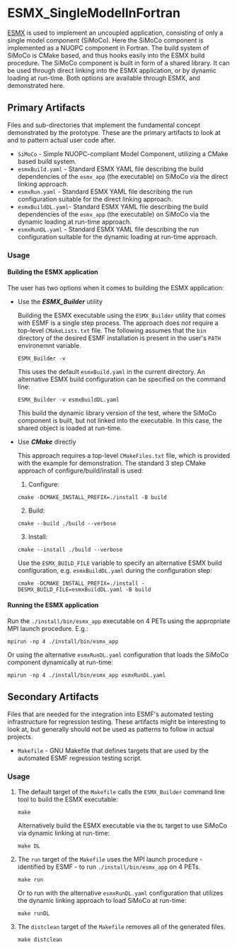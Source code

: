 # ESMX_SingleModelInFortran

[ESMX](https://github.com/esmf-org/esmf/tree/develop/src/addon/ESMX) is used to implement an uncoupled application, consisting of only a single model component (SiMoCo). Here the SiMoCo component is implemented as a NUOPC component in Fortran. The build system of SiMoCo is CMake based, and thus hooks easily into the ESMX build procedure. The SiMoCo component is built in form of a shared library. It can be used through direct linking into the ESMX application, or by dynamic loading at run-time. Both options are available through ESMX, and demonstrated here.

## Primary Artifacts

Files and sub-directories that implement the fundamental concept demonstrated by the prototype. These are the primary artifacts to look at and to pattern actual user code after.

- `SiMoCo`            - Simple NUOPC-compliant Model Component, utilizing a CMake based build system.
- `esmxBuild.yaml`    - Standard ESMX YAML file describing the build dependencies of the `esmx_app` (the executable) on SiMoCo via the direct linking approach.
- `esmxRun.yaml`      - Standard ESMX YAML file describing the run configuration suitable for the direct linking approach.
- `esmxBuildDL.yaml`- Standard ESMX YAML file describing the build dependencies of the `esmx_app` (the executable) on SiMoCo via the dynamic loading at run-time approach.
- `esmxRunDL.yaml`  - Standard ESMX YAML file describing the run configuration suitable for the dynamic loading at run-time approach.

### Usage

#### Building the ESMX application

The user has two options when it comes to building the ESMX application:

- Use the ***ESMX_Builder*** utility

  Building the ESMX executable using the `ESMX_Builder` utility that comes with ESMF is a single step process. The approach does *not* require a top-level `CMakeLists.txt` file. The following assumes that the `bin` directory of the desired ESMF installation is present in the user's `PATH` environemnt variable.
     
     ```
     ESMX_Builder -v
     ```
  This uses the default `esmxBuild.yaml` in the current directory. An alternative ESMX build configuration can be specified on the command line:
     
     ```
     ESMX_Builder -v esmxBuildDL.yaml
     ```
  This build the dynamic library version of the test, where the SiMoCo component is built, but not linked into the executable. In this case, the shared object is loaded at run-time.
   
- Use ***CMake*** directly

  This approach requires a top-level `CMakeFiles.txt` file, which is provided with the example for demonstration. The standard 3 step CMake approach of configure/build/install is used:
  
  1. Configure:
  ```
  cmake -DCMAKE_INSTALL_PREFIX=./install -B build
  ```
  2. Build:
  ```
  cmake --build ./build --verbose
  ```
  3. Install:
  ```
  cmake --install ./build --verbose
  ```

  Use the `ESMX_BUILD_FILE` variable to specify an alternative ESMX build configuration, e.g. `esmxBuildDL.yaml` during the configuration step:
  
  ```
  cmake -DCMAKE_INSTALL_PREFIX=./install -DESMX_BUILD_FILE=esmxBuildDL.yaml -B build
  ```

#### Running the ESMX application

Run the `./install/bin/esmx_app` executable on 4 PETs using the appropriate MPI launch procedure. E.g.:

  ```
  mpirun -np 4 ./install/bin/esmx_app
  ```
Or using the alternative `esmxRunDL.yaml` configuration that loads the SiMoCo component dynamically at run-time:

  ```
  mpirun -np 4 ./install/bin/esmx_app esmxRunDL.yaml
  ```

## Secondary Artifacts

Files that are needed for the integration into ESMF's automated testing infrastructure for regression testing. These artifacts might be interesting to look at, but generally should *not* be used as patterns to follow in actual projects.

- `Makefile`        - GNU Makefile that defines targets that are used by the automated ESMF regression testing script.

### Usage

1. The default target of the `Makefile` calls the `ESMX_Builder` command line tool to build the ESMX executable:
   ```
   make
   ```
   Alternatively build the ESMX executable via the `DL` target to use SiMoCo via dynamic linking at run-time:
   ```
   make DL
   ```
2. The `run` target of the `Makefile` uses the MPI launch procedure - identified by ESMF - to run `./install/bin/esmx_app` on 4 PETs.
   ```
   make run
   ```
   Or to run with the alternative `esmxRunDL.yaml` configuration that utilizes the dynamic linking approach to load SiMoCo at run-time:
   ```
   make runDL
   ```
3. The `distclean` target of the `Makefile` removes all of the generated files.
   ```
   make distclean
   ```
